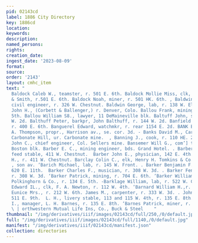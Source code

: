 ```yaml
---
pid: 02143cd
label: 1886 City Directory
key: 1886cd
location: 
keywords: 
description: 
named_persons: 
rights: 
creation_date: 
ingest_date: '2023-08-09'
format: 
source: 
order: '2143'
layout: cmhc_item
text: "                                                                               ’
  Baldock Caleb W., teamster, r. 501 E. 6th. Baldock Mollie Miss, clk, Daniels, Fisher
  & Smith, r.501 E. 6th. Baldock Noah, miner, r. 501 HK. 6th. , Baldwin Charles C.,
  civil engineer, r. 326 W. Chestnut. Baldwin George, lab, r. 138 W. Elm. Ballenger
  John H., (Corbett & Ballenger,) r. Denver, Colo. Ballou Frank, mining, r. 115 W.
  5th. Ballou William S8., lawyer, 11 DeMaineville blk. Baltuff John, saloon, 144
  W. 2d. Balthuff Peter, barkpr, John Balthuff, r. 144 W. 2d. Banfield James, miner,
  r. 400 E. 6th. Banguerel Edward, watchmkr, r. rear 1154 E. 2d. BANK EXCHANGE, C.
  A. Thompson, propr., Harrison av., se. cor. 3d. - Banks David M., Carbonate boardinghouse,
  Carbonate Hill, ur. Carbonate mine.  , Banning J., cook, r. 110 HE. 2d.  Bansemer
  John C., chief engineer, Col. Sellers mine. Bansemer Will G., com’] trav., r. 6
  Boston blk. Barber E. C., mining engineer, bds. Grand Hotel. . Barber George F.,
  feed stable, 411 W. Chestnut.  Barber John E., physician, 142 E. 4th. * Barber Oliver
  H., r. 411 W. Chestnut. Barclay Colin C., elk, Henry H. Tomkins & Co., r. 431 Harri-
  , son av. ‘Barich Michael, lab, r. 145 W. Front. . Barker Benjamin F., miner, r.
  620 E. 11th.  Barker Charles F., musician, r. 308 W. 3d. . Barker Fen. G., musician,
  r. 308 W. 3d. ‘Barker Patrick, mining, r. 704 E. 6th. ‘Barker William H., shoemkr,
  Polkinghorn & Co., r. 134 E. 5th. -Barklage William, lab, r. 522 W. Chestnut. -Barnard
  Edward IL., clk, F. A. Newton, r. 112 W. 4th. ‘Barnard William H.,r. 112 W. 4th.
  Eunice Mrs., r. 212 W. 6th. James M., carpenter, r. 333 W. 3d. . John, miner, r.
  511 E. 9th.  L. H., livery stable, 113 and 115 W. 4th, r. 135 E. 8th. 4 Orpheus
  I., manager, L. H. Barnes, r. 135 E. 8th. ‘Barnes Patrick, miner, r. 711 E. 7th.
  \ | orthwestern Mutual Life Ins, Co., Buck & Steel    "
thumbnail: "/img/derivatives/iiif/images/02143cd/full/250,/0/default.jpg"
full: "/img/derivatives/iiif/images/02143cd/full/1140,/0/default.jpg"
manifest: "/img/derivatives/iiif/02143cd/manifest.json"
collection: directories
---
```

